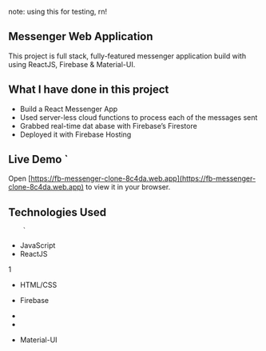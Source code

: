 note: using this for testing, rn!

## Messenger Web Application 

This project is full stack, fully-featured messenger application build with using ReactJS, Firebase & Material-UI.

               
## What I have done in this project  

- Build a React Messenger App     
- Used server-less cloud functions to process each of the messages sent 
- Grabbed real-time dat abase        with Firebase’s Firestore 
- Deployed it with Firebase Hosting                     

## Live Demo   `                                                                                                                                                         
Open [https://fb-messenger-clone-8c4da.web.app](https://fb-messenger-clone-8c4da.web.app) to view it in your
browser.        

    
## Technologies Used                
                                                          
        `                               
                                                                                                                                             
- JavaScript                               
- ReactJS               

1                       

                        


- HTML/CSS
- Firebase
- 
- 



- Material-UI


